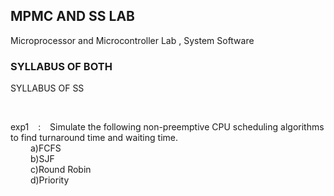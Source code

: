 <h2> MPMC AND SS LAB </h2>
<p> Microprocessor and Microcontroller Lab , System Software </p>
<h3> SYLLABUS OF BOTH </h3>
SYLLABUS OF SS
<p>
&ensp;
&ensp;
&ensp;
</p>
<p> exp1 &ensp; : &ensp; Simulate the following non-preemptive CPU scheduling algorithms to find turnaround time and waiting time.<br>
          &emsp;&emsp; a)FCFS <br>
          &emsp;&emsp; b)SJF <br>
          &emsp;&emsp; c)Round Robin <br>
          &emsp;&emsp; d)Priority <br>
</p>

                                                                                                    

